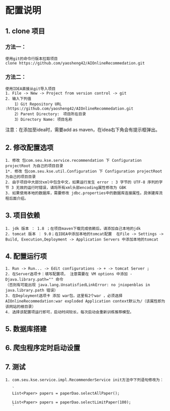 # 配置说明
## 1. clone 项目
### 方法一：
    使用git的命令行版本拉取项目  
    clone https://github.com/yaosheng42/AIOnlineRecommedation.git

### 方法二：
    使用IDEA直接从git导入项目
    1. File -> New -> Project from version control -> git 
    2. 输入下列值
        1）Git Repository URL :https://github.com/yaosheng42/AIOnlineRecommedation.git
        2）Parent Directory:　项目所在目录
        3）Directory Name: 项目名称
   注意：在添加至idea时，需要add as maven，在idea右下角会有提示框弹出。        

## 2. 修改配置选项
    1. 修改 包com.seu.kse.service.recommendation 下 Configuration projectRoot 为自己的项目目录
    1*. 修改 包com.seu.kse.util.Configuration 下 Configuration projectRoot 为自己的项目目录
    2. 由于项目中大部分xml中包含中文，如果运行发生 error : 3 字节的 UTF-8 序列的字节 3 无效的运行时错误，请将所有xml头部encoding属性修改为 GBK
    3. 如果使用本地的数据库，需要修改 jdbc.properties中的数据库连接属性。具体建库流程后面介绍。  
## 3. 项目依赖
    1. jdk 版本 ： 1.8 ；在项目maven下载完成依赖后，请添加自己本地的jdk
    2. tomcat 版本 ： 9.0；在IDEA中添加本地的tomcat配置  在File -> Settings -> Build, Execution,Deployment -> Application Servers 中添加本地的tomcat

## 4. 配置运行项
    1. Run -> Run... -> Edit configurations -> + -> tomcat Server ;
    2. 在Server选项卡：填写配置项， 注意需要在 VM options 中添加 -Djava.library.path="" 命令
    （否则有可能出现 java.lang.UnsatisfiedLinkError: no jniopenblas in java.library.path 错误）
    3. 在Deployment选项卡 添加 war包，这里有2个war ，必须选择 AIOnlineRecommedation:war exploded Application context默认为/（该属性即为该网站的根目录）
    4. 选择该配置项运行即可，启动时间较长，每次启动会重新训练推荐模型。

## 5. 数据库搭建

## 6. 爬虫程序定时启动设置

## 7. 测试
    1. com.seu.kse.service.impl.RecommenderService init方法中下列语句修改为：
       
       `
       List<Paper> papers = paperDao.selectAllPaper();
    
       List<Paper> papers = paperDao.selectLimitPaper(100);
       `
       
